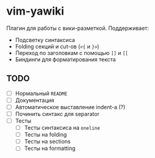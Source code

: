 # vim-yawiki

Плагин для работы с вики-разметкой. Поддерживает:
* Подсветку синтаксиса
* Folding секций и cut-ов (`<{` и `}>`)
* Переход по заголовкам с помощью `]]` и `[[`
* Биндинги для форматирования текста

## TODO

- [ ] Нормальный `README`
- [ ] Документация
- [ ] Автоматическое выставление indent-а (?)
- [ ] Починить синтакс для separator
- [ ] Тесты
    - [ ] Тесты синтаксиса на `oneline`
    - [ ] Тесты на folding
    - [ ] Тесты на sections
    - [ ] Тесты на formatting
